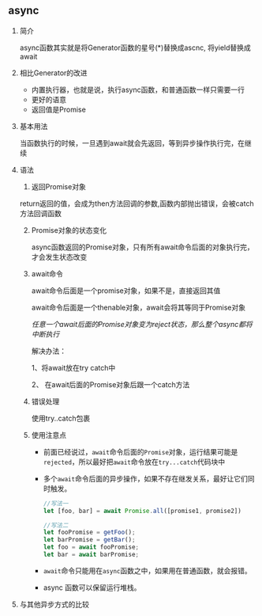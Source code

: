 ## async

1. 简介

   async函数其实就是将Generator函数的星号(*)替换成ascnc, 将yield替换成await

2. 相比Generator的改进

   - 内置执行器，也就是说，执行async函数，和普通函数一样只需要一行
   - 更好的语意
   - 返回值是Promise
   
3. 基本用法

   当函数执行的时候，一旦遇到await就会先返回，等到异步操作执行完，在继续

4. 语法

   1. 返回Promise对象

   ​	   return返回的值，会成为then方法回调的参数,函数内部抛出错误，会被catch方法回调函数

   2. Promise对象的状态变化

      async函数返回的Promise对象，只有所有await命令后面的对象执行完，才会发生状态改变

   3. await命令

      await命令后面是一个promise对象，如果不是，直接返回其值

      await命令后面是一个thenable对象，await会将其等同于Promise对象

      

      *任意一个await后面的Promise对象变为reject状态，那么整个async都将中断执行*

      解决办法：

      1、将await放在try catch中

      2、 在await后面的Promise对象后跟一个catch方法

   4. 错误处理

      使用try..catch包裹

   5. 使用注意点

      - 前面已经说过，`await`命令后面的`Promise`对象，运行结果可能是`rejected`，所以最好把`await`命令放在`try...catch`代码块中

      - 多个`await`命令后面的异步操作，如果不存在继发关系，最好让它们同时触发。

        ```javascript
        //写法一
        let [foo, bar] = await Promise.all([promise1, promise2])
        
        //写法二
        let fooPromise = getFoo();
        let barPromise = getBar();
        let foo = await fooPromise;
        let bar = await barPromise;
        ```

      - `await`命令只能用在`async`函数之中，如果用在普通函数，就会报错。
      
      - async 函数可以保留运行堆栈。

5. 与其他异步方式的比较

   

   
